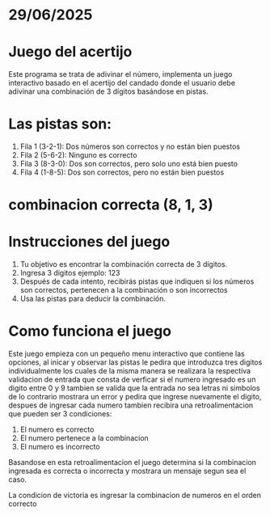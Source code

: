 # 29/06/2025

# Juego del acertijo 

Este programa se trata de adivinar el número, implementa un juego interactivo basado en el acertijo del candado donde el usuario debe adivinar una combinación de 3 dígitos basándose en pistas.

# Las pistas son:

1. Fila 1 (3-2-1): Dos números son correctos y no están bien puestos
2. Fila 2 (5-6-2): Ninguno es correcto
3. Fila 3 (8-3-0): Dos son correctos, pero solo uno está bien puesto
4. Fila 4 (1-8-5): Dos son correctos, pero no están bien puestos

# combinacion correcta (8,  1,  3)

# Instrucciones del juego
1. Tu objetivo es encontrar la combinación correcta de 3 dígitos.
2. Ingresa 3 dígitos ejemplo: 123
3. Después de cada intento, recibirás pistas que indiquen si los números son correctos, pertenecen a la combinación o son incorrectos
4. Usa las pistas para deducir la combinación.
   
# Como funciona el juego
Este juego empieza con un pequeño menu interactivo que contiene las opciones, al inicar y observar las pistas le pedira que introduzca tres digitos individualmente
los cuales de la misma manera  se realizara la respectiva validacion de entrada que consta de verficar si el numero ingresado es un digito entre 0 y 9 tambien se
valida que la entrada no sea letras ni simbolos de lo contrario mostrara un error y pedira que ingrese nuevamente el digito, despues de ingresar cada numero
tambien recibira una retroalimentacion que pueden ser 3 condiciones:
1. El numero es correcto
2. El numero pertenece a la combinacion
3. El numero es incorrecto

Basandose en esta retroalimentacion el juego determina si la combinacion ingresada es correcta o incorrecta y mostrara un mensaje segun sea el caso.

La condicion de victoria es ingresar la combinacion de numeros en el orden correcto 

